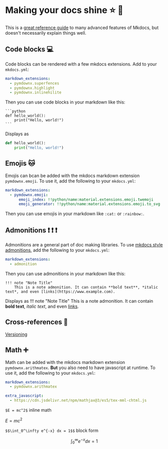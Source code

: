 # Making your docs shine :star: :rainbow:

This is a [great reference guide](https://squidfunk.github.io/mkdocs-material/reference/) to many advanced features of Mkdocs, but doesn't necessarily explain things well.

## Code blocks :computer:

Code blocks can be rendered with a few mkdocs extensions. Add to your `mkdocs.yml`:

```yaml
markdown_extensions:
  - pymdownx.superfences
  - pymdownx.highlight
  - pymdownx.inlinehilite
```

Then you can use code blocks in your markdown like this:

````raw
```python
def hello_world():
    print("Hello, world!")
```
````

Displays as

```python
def hello_world():
    print("Hello, world!")
```

## Emojis :cat:

Emojis can bcan be added with the mkdocs markdown extension `pymdownx.emoji`. To use it, add the following to your `mkdocs.yml`:

```yaml
markdown_extensions:
  - pymdownx.emoji:
      emoji_index: !!python/name:material.extensions.emoji.twemoji
      emoji_generator: !!python/name:material.extensions.emoji.to_svg
```

Then you can use emojis in your markdown like `:cat:` or `:rainbow:`.

## Admonitions :exclamation: :exclamation: :exclamation:

Admonitions are a general part of doc making libraries. To use [mkdocs style admonitions](https://squidfunk.github.io/mkdocs-material/reference/admonitions/), add the following to your `mkdocs.yml`:

```yaml
markdown_extensions:
  - admonition
```

Then you can use admonitions in your markdown like this:

````raw
!!! note "Note Title"
    This is a note admonition. It can contain **bold text**, *italic text*, and even [links](https://www.example.com).
````

Displays as
!!! note "Note Title"
    This is a note admonition. It can contain **bold text**, *italic text*, and even [links](https://www.example.com).

## Cross-references :link:

[Versioning](Versioning)

## Math :heavy_plus_sign:

Math can be added with the mkdocs markdown extension `pymdownx.arithmatex`. **But** you also need to have javascript at runtime. To use it, add the following to your `mkdocs.yml`:

```yaml
markdown_extensions:
  - pymdownx.arithmatex

extra_javascript:
  - https://cdn.jsdelivr.net/npm/mathjax@3/es5/tex-mml-chtml.js
```

`$E = mc^2$` inline math

$E = mc^2$

`$$\int_0^\infty e^{-x} dx = 1$$` block form

$$\int_0^\infty e^{-x} dx = 1$$

